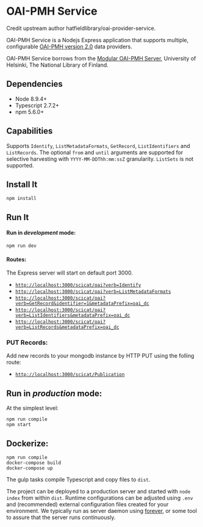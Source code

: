 # OAI-PMH Service

Credit upstream author hatfieldlibrary/oai-provider-service.

OAI-PMH Service is a Nodejs Express application that supports multiple, configurable [OAI-PMH version 2.0](https://www.openarchives.org/OAI/openarchivesprotocol.html) data providers.

OAI-PMH Service borrows from the [Modular OAI-PMH Server](https://github.com/NatLibFi/oai-pmh-server), University of Helsinki, 
The National Library of Finland. 
 

## Dependencies

* Node 8.9.4+
* Typescript 2.7.2+
* npm 5.6.0+

## Capabilities

Supports `Identify`, `ListMetadataFormats`, `GetRecord`, `ListIdentifiers` and `ListRecords`. The optional
`from` and `until` arguments are supported for selective harvesting with `YYYY-MM-DDThh:mm:ssZ` granularity.  `ListSets` is not supported.  

## Install It
```
npm install
```

## Run It
#### Run in *development* mode:

```
npm run dev
```

#### Routes:

The Express server will start on default port 3000.  

* [`http://localhost:3000/scicat/oai?verb=Identify`](http://localhost:3000/scicat/oai?verb=Identify)
* [`http://localhost:3000/scicat/oai?verb=ListMetadataFormats`](http://localhost:3000/scicat/oai?verb=ListMetadataFormats)
* [`http://localhost:3000/scicat/oai?verb=GetRecord&identifier=1&metadataPrefix=oai_dc`](http://localhost:3000/scicat/oai?verb=GetRecord&identifier=1&metadataPrefix=oai_dc)
* [`http://localhost:3000/scicat/oai?verb=ListIdentifiers&metadataPrefix=oai_dc`](http://localhost:3000/scicat/oai?verb=ListIdentifiers&metadataPrefix=oai_dc)
* [`http://localhost:3000/scicat/oai?verb=ListRecords&metadataPrefix=oai_dc`](http://localhost:3000/scicat/oai?verb=ListRecords&metadataPrefix=oai_dc)

### PUT Records:

Add new records to your mongodb instance by HTTP PUT using the folling route:

* [`http://localhost:3000/scicat/Publication`](http://localhost:3000/scicat/Publication)


## Run in *production* mode:

At the simplest level:
```
npm run compile
npm start
```
## Dockerize:

```
npm run compile
docker-compose build
docker-compose up
```

The gulp tasks compile Typescript and copy files to `dist`. 

The project can be deployed to a production server and started with `node index` from within `dist`. Runtime configurations
can be adjusted using `.env` and (recommended) external configuration files created for your environment. We typically run as server daemon using [forever](https://github.com/foreverjs/forever), or some tool 
to assure that the server runs continuously.  






